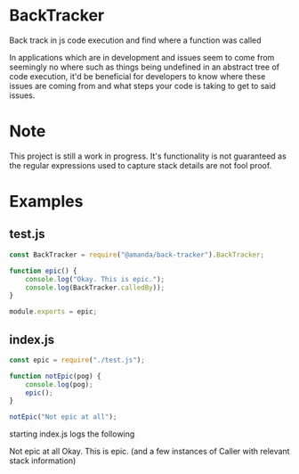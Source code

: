 # BackTracker
Back track in js code execution and find where a function was called

In applications which are in development and issues seem to come from seemingly no where such as things being undefined in an abstract tree of code execution, it'd be beneficial for developers to know where these issues are coming from and what steps your code is taking to get to said issues.

# Note
This project is still a work in progress. It's functionality is not guaranteed as the regular expressions used to capture stack details are not fool proof.

# Examples

## test.js
```js
const BackTracker = require("@amanda/back-tracker").BackTracker;

function epic() {
	console.log("Okay. This is epic.");
	console.log(BackTracker.calledBy));
}

module.exports = epic;
```

## index.js
```js
const epic = require("./test.js");

function notEpic(pog) {
	console.log(pog);
	epic();
}

notEpic("Not epic at all");
```

starting index.js logs the following

Not epic at all
Okay. This is epic.
(and a few instances of Caller with relevant stack information)
